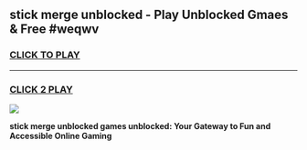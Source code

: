 
## stick merge unblocked - Play Unblocked Gmaes & Free #weqwv
<h3>
<a href="https://news.freeplayer.one?title=stick_merge_unblocked&ref=03M">CLICK TO PLAY</a></h3>
<hr>

<h3>
<a href="https://news.freeplayer.one?title=stick_merge_unblocked&ref=03M">CLICK 2 PLAY</a>
  
</h3>

<a href="https://news.freeplayer.one?title=stick_merge_unblocked&ref=03M"><img src="https://clearcache.store/games.png"></a>


**stick merge unblocked games unblocked: Your Gateway to Fun and Accessible Online Gaming**

